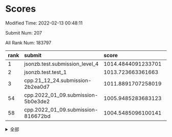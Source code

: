 # Scores

Modified Time: 2022-02-13 00:48:11

Submit Num: 207

All Rank Num: 183797

| rank |               submit               |       score        |       sigma        | pk_num |
| :--- | :--------------------------------- | :----------------- | :----------------- | :----- |
| 1    | jsonzb.test.submission_level_4     | 1014.4844091233701 | 0.8059149519086174 | 3552   |
| 2    | jsonzb.test.test_1                 | 1013.723663361663  | 0.8315617553025114 | 3557   |
| 3    | cpp.21_12_24.submission-2b2ea0d7   | 1011.8891707258019 | 0.8030313554516784 | 3551   |
| 54   | cpp.2022_01_09.submission-5b0e3de2 | 1005.9485283683123 | 0.7342345384250116 | 3550   |
| 58   | cpp.2022_01_09.submission-816672bd | 1004.5485096100141 | 0.7154491354151862 | 3550   |


<details>
<summary>全部</summary>

| rank |                 submit                 |       score        |       sigma        | pk_num |
| :--- | :------------------------------------- | :----------------- | :----------------- | :----- |
| 1    | jsonzb.test.submission_level_4         | 1014.4844091233701 | 0.8059149519086174 | 3552   |
| 2    | jsonzb.test.test_1                     | 1013.723663361663  | 0.8315617553025114 | 3557   |
| 3    | cpp.21_12_24.submission-2b2ea0d7       | 1011.8891707258019 | 0.8030313554516784 | 3551   |
| 4    | gobigger.level_3.submission_level_3_38 | 1011.6709047818108 | 0.7814995123928875 | 3551   |
| 5    | gobigger.level_3.submission_level_3_28 | 1011.5207050816333 | 0.7704706152851197 | 3550   |
| 6    | gobigger.level_3.submission_level_3_46 | 1011.4859488936207 | 0.752917909685678  | 3553   |
| 7    | gobigger.level_3.submission_level_3_2  | 1011.3446635507293 | 0.7658624011758678 | 3550   |
| 8    | gobigger.level_3.submission_level_3_21 | 1011.2120380016893 | 0.7546286831917237 | 3552   |
| 9    | gobigger.level_3.submission_level_3_29 | 1011.0638491803761 | 0.7584380843534385 | 3553   |
| 10   | gobigger.level_3.submission_level_3_5  | 1010.761314509071  | 0.7768833914565219 | 3552   |
| 11   | gobigger.level_3.submission_level_3_49 | 1010.7197307552021 | 0.7616322418804313 | 3555   |
| 12   | gobigger.level_3.submission_level_3_13 | 1010.6673198243162 | 0.7639462381230818 | 3556   |
| 13   | gobigger.level_3.submission_level_3_1  | 1010.6266819194569 | 0.7794559125974792 | 3552   |
| 14   | gobigger.level_3.submission_level_3_7  | 1010.6240567238838 | 0.7644572826359722 | 3556   |
| 15   | gobigger.level_3.submission_level_3_40 | 1010.562716476169  | 0.7932987096352213 | 3553   |
| 16   | gobigger.level_3.submission_level_3_3  | 1010.4983388045072 | 0.7657288720635146 | 3549   |
| 17   | gobigger.level_3.submission_level_3_22 | 1010.4930865479831 | 0.7669936736101143 | 3555   |
| 18   | gobigger.level_3.submission_level_3_30 | 1010.4835668616158 | 0.7524927568348512 | 3558   |
| 19   | gobigger.level_3.submission_level_3_34 | 1010.4400464382886 | 0.7658349334860902 | 3552   |
| 20   | gobigger.level_3.submission_level_3_41 | 1010.415272422438  | 0.7690962536188709 | 3553   |
| 21   | gobigger.level_3.submission_level_3_32 | 1010.4015611091193 | 0.7827636401548098 | 3553   |
| 22   | gobigger.level_3.submission_level_3_16 | 1010.3983791829495 | 0.7461648059130672 | 3551   |
| 23   | gobigger.level_3.submission_level_3_9  | 1010.3883923278099 | 0.7471703480003953 | 3551   |
| 24   | gobigger.level_3.submission_level_3_35 | 1010.2874723702264 | 0.7721158271533547 | 3554   |
| 25   | gobigger.level_3.submission_level_3_42 | 1010.1640089177502 | 0.7518855497943825 | 3551   |
| 26   | gobigger.level_3.submission_level_3_26 | 1010.1450858918961 | 0.7559983606389775 | 3552   |
| 27   | gobigger.level_3.submission_level_3_6  | 1010.0950175774968 | 0.7604159222540647 | 3556   |
| 28   | gobigger.level_3.submission_level_3_12 | 1010.0832440873671 | 0.7610578914064717 | 3552   |
| 29   | gobigger.level_3.submission_level_3_8  | 1010.028312024263  | 0.7504861074794041 | 3550   |
| 30   | gobigger.level_3.submission_level_3_27 | 1010.0205007588465 | 0.7620142523689115 | 3551   |
| 31   | gobigger.level_3.submission_level_3_36 | 1010.0057114781425 | 0.744870066438677  | 3553   |
| 32   | gobigger.level_3.submission_level_3_18 | 1009.9460003247946 | 0.7484988883434178 | 3555   |
| 33   | gobigger.level_3.submission_level_3_37 | 1009.910964739973  | 0.7721821092997128 | 3549   |
| 34   | gobigger.level_3.submission_level_3_19 | 1009.8648453808788 | 0.7473991146355236 | 3552   |
| 35   | gobigger.level_3.submission_level_3_44 | 1009.8478662413173 | 0.7358414009526005 | 3556   |
| 36   | gobigger.level_3.submission_level_3_43 | 1009.8385522603387 | 0.7292138813243007 | 3551   |
| 37   | gobigger.level_3.submission_level_3_33 | 1009.7101585136448 | 0.7619176808629498 | 3545   |
| 38   | gobigger.level_3.submission_level_3_14 | 1009.6669208637446 | 0.7289886056430113 | 3553   |
| 39   | gobigger.level_3.submission_level_3_0  | 1009.6528438873572 | 0.7546146595866594 | 3554   |
| 40   | gobigger.level_3.submission_level_3_11 | 1009.6285744300626 | 0.7704018672871505 | 3552   |
| 41   | gobigger.level_3.submission_level_3_24 | 1009.5482067333758 | 0.7575979767122508 | 3551   |
| 42   | gobigger.level_3.submission_level_3_4  | 1009.405659539546  | 0.7523530902203693 | 3551   |
| 43   | gobigger.level_3.submission_level_3_20 | 1009.3628190622916 | 0.7490575869105134 | 3549   |
| 44   | gobigger.level_3.submission_level_3_48 | 1009.3601025329433 | 0.7341318094544101 | 3553   |
| 45   | gobigger.level_3.submission_level_3_23 | 1009.3594602174742 | 0.7482760107126918 | 3551   |
| 46   | gobigger.level_3.submission_level_3_10 | 1008.840827009842  | 0.7569682965325307 | 3555   |
| 47   | gobigger.level_3.submission_level_3_45 | 1008.7453299053944 | 0.7445031937379288 | 3551   |
| 48   | gobigger.level_3.submission_level_3_31 | 1008.7305988037087 | 0.7388654779121963 | 3554   |
| 49   | gobigger.level_3.submission_level_3_17 | 1008.6994330420955 | 0.733992509483141  | 3555   |
| 50   | gobigger.level_3.submission_level_3_39 | 1008.4962874282198 | 0.7504180019392832 | 3551   |
| 51   | gobigger.level_3.submission_level_3_25 | 1008.3839093040061 | 0.7347129565274386 | 3551   |
| 52   | gobigger.level_3.submission_level_3_15 | 1008.3511299761437 | 0.7555175352090433 | 3548   |
| 53   | gobigger.level_3.submission_level_3_47 | 1008.0214005052779 | 0.7446711027473456 | 3550   |
| 54   | cpp.2022_01_09.submission-5b0e3de2     | 1005.9485283683123 | 0.7342345384250116 | 3550   |
| 55   | gobigger.level_1.submission_level_1_43 | 1005.1288124906516 | 0.7370575635099913 | 3549   |
| 56   | gobigger.level_1.submission_level_1_6  | 1004.9400305280752 | 0.717096459447673  | 3557   |
| 57   | gobigger.level_1.submission_level_1_21 | 1004.5893178545728 | 0.7140298859761905 | 3554   |
| 58   | cpp.2022_01_09.submission-816672bd     | 1004.5485096100141 | 0.7154491354151862 | 3550   |
| 59   | gobigger.level_1.submission_level_1_15 | 1004.3573165442867 | 0.7258184534843458 | 3550   |
| 60   | gobigger.level_1.submission_level_1_36 | 1004.156705293662  | 0.7173079525625586 | 3551   |
| 61   | gobigger.level_1.submission_level_1_44 | 1004.1367218828741 | 0.7251131636713374 | 3551   |
| 62   | gobigger.level_1.submission_level_1_3  | 1004.0953293604178 | 0.7211651146908502 | 3553   |
| 63   | gobigger.level_1.submission_level_1_28 | 1004.0123029688975 | 0.7249150155937496 | 3551   |
| 64   | gobigger.level_1.submission_level_1_27 | 1003.9554694184737 | 0.7186564269212994 | 3555   |
| 65   | gobigger.level_1.submission_level_1_45 | 1003.9301168774055 | 0.7253086481354988 | 3549   |
| 66   | gobigger.level_1.submission_level_1_23 | 1003.8846838616861 | 0.7090016408683275 | 3549   |
| 67   | gobigger.level_1.submission_level_1_41 | 1003.8424503286301 | 0.725980036020554  | 3550   |
| 68   | gobigger.level_1.submission_level_1_5  | 1003.7979724109887 | 0.7025072205472054 | 3552   |
| 69   | gobigger.level_1.submission_level_1_37 | 1003.7190254198032 | 0.7150774139102878 | 3556   |
| 70   | gobigger.level_1.submission_level_1_47 | 1003.6551507926604 | 0.7098715803254104 | 3552   |
| 71   | gobigger.level_1.submission_level_1_39 | 1003.6183332664311 | 0.7063706773588326 | 3554   |
| 72   | gobigger.level_1.submission_level_1_32 | 1003.5758620071032 | 0.7183904731256714 | 3556   |
| 73   | gobigger.level_1.submission_level_1_18 | 1003.5434032060282 | 0.7102769117922556 | 3551   |
| 74   | gobigger.level_1.submission_level_1_14 | 1003.50642776357   | 0.716239155196879  | 3554   |
| 75   | gobigger.level_1.submission_level_1_26 | 1003.4985775796722 | 0.7207349495949681 | 3551   |
| 76   | gobigger.level_1.submission_level_1_16 | 1003.4322945234527 | 0.7270126196312159 | 3551   |
| 77   | gobigger.level_1.submission_level_1_25 | 1003.4111562142344 | 0.7074521918448392 | 3550   |
| 78   | gobigger.level_1.submission_level_1_48 | 1003.3957054648494 | 0.7201635338897322 | 3548   |
| 79   | gobigger.level_1.submission_level_1_49 | 1003.3705355595555 | 0.7128584714924354 | 3553   |
| 80   | gobigger.level_1.submission_level_1_22 | 1003.3069219365192 | 0.7169441918791567 | 3550   |
| 81   | gobigger.level_1.submission_level_1_13 | 1003.2269506273827 | 0.7212660965320743 | 3555   |
| 82   | gobigger.level_1.submission_level_1_12 | 1003.1719977222073 | 0.7095164055226509 | 3551   |
| 83   | gobigger.level_1.submission_level_1_34 | 1003.168499143719  | 0.7177801865062275 | 3555   |
| 84   | gobigger.level_1.submission_level_1_42 | 1003.0889493656902 | 0.7289895354755709 | 3552   |
| 85   | gobigger.level_1.submission_level_1_7  | 1003.0351158332328 | 0.7214416239665096 | 3552   |
| 86   | gobigger.level_1.submission_level_1_30 | 1003.0236271217692 | 0.7306643683495244 | 3551   |
| 87   | gobigger.level_1.submission_level_1_20 | 1003.0204310876196 | 0.7068577335652658 | 3554   |
| 88   | gobigger.level_1.submission_level_1_38 | 1002.92628000631   | 0.7200382403475694 | 3549   |
| 89   | gobigger.level_1.submission_level_1_33 | 1002.9249579003333 | 0.7150079950940181 | 3548   |
| 90   | gobigger.level_1.submission_level_1_8  | 1002.8555674426599 | 0.7088268086207398 | 3555   |
| 91   | gobigger.level_1.submission_level_1_0  | 1002.8387196539976 | 0.7205535364719141 | 3552   |
| 92   | gobigger.level_1.submission_level_1_9  | 1002.7997278710518 | 0.713653403259756  | 3544   |
| 93   | gobigger.level_1.submission_level_1_10 | 1002.7836513052903 | 0.718768584952745  | 3556   |
| 94   | gobigger.level_1.submission_level_1_40 | 1002.7576709070669 | 0.7078961254125217 | 3554   |
| 95   | gobigger.level_1.submission_level_1_24 | 1002.5971373447651 | 0.7216562465513436 | 3553   |
| 96   | gobigger.level_1.submission_level_1_2  | 1002.4941201051143 | 0.7057510636180443 | 3548   |
| 97   | gobigger.level_1.submission_level_1_4  | 1002.4220536062076 | 0.7038158081627826 | 3558   |
| 98   | gobigger.level_1.submission_level_1_31 | 1002.3352280630672 | 0.7175898854485282 | 3548   |
| 99   | gobigger.level_1.submission_level_1_1  | 1002.0677674641438 | 0.7275950349426589 | 3547   |
| 100  | gobigger.level_1.submission_level_1_35 | 1001.9861538138011 | 0.7109752416614389 | 3549   |
| 101  | gobigger.level_1.submission_level_1_11 | 1001.8651259559037 | 0.7178634936097019 | 3550   |
| 102  | gobigger.level_1.submission_level_1_19 | 1001.8397439904431 | 0.7135967727012589 | 3551   |
| 103  | gobigger.level_1.submission_level_1_17 | 1001.5666068420683 | 0.709673446917884  | 3554   |
| 104  | gobigger.level_1.submission_level_1_29 | 1001.2765385759108 | 0.7139551226430498 | 3551   |
| 105  | gobigger.level_1.submission_level_1_46 | 1001.2762968951654 | 0.7081344541119917 | 3553   |
| 106  | gobigger.random.submission_random_39   | 997.28208612547    | 0.7011401490091017 | 3552   |
| 107  | gobigger.random.submission_random_0    | 997.1704520147983  | 0.7071949471691152 | 3555   |
| 108  | gobigger.random.submission_random_18   | 997.0449810766994  | 0.7096077782328545 | 3547   |
| 109  | gobigger.random.submission_random_27   | 997.0252106804726  | 0.7188966214874734 | 3553   |
| 110  | gobigger.random.submission_random_36   | 996.8273269067562  | 0.706531740832627  | 3549   |
| 111  | gobigger.random.submission_random_16   | 996.6320712010862  | 0.7221525343542312 | 3551   |
| 112  | gobigger.random.submission_random_45   | 996.5880069340146  | 0.7096603021367536 | 3552   |
| 113  | gobigger.random.submission_random_30   | 996.5777501844068  | 0.7255169270819946 | 3545   |
| 114  | gobigger.random.submission_random_21   | 996.5395289920997  | 0.708460661678802  | 3547   |
| 115  | gobigger.random.submission_random_2    | 996.4007793161105  | 0.7242493155270636 | 3548   |
| 116  | gobigger.random.submission_random_41   | 996.338616653242   | 0.7181668900011278 | 3552   |
| 117  | gobigger.random.submission_random_15   | 996.3343833136299  | 0.7134595800461558 | 3557   |
| 118  | gobigger.random.submission_random_44   | 996.3032898709571  | 0.7144373647771465 | 3545   |
| 119  | gobigger.random.submission_random_12   | 996.2438843446926  | 0.7059268072313988 | 3551   |
| 120  | gobigger.random.submission_random_38   | 996.1632223784742  | 0.7186849500311395 | 3548   |
| 121  | gobigger.random.submission_random_49   | 996.1546998828858  | 0.7215820851394085 | 3552   |
| 122  | gobigger.random.submission_random_47   | 996.1312668754728  | 0.7160690900837364 | 3553   |
| 123  | gobigger.random.submission_random_9    | 996.0774016305601  | 0.7144931922974581 | 3553   |
| 124  | gobigger.random.submission_random_42   | 996.0581860800863  | 0.7163573901161191 | 3552   |
| 125  | gobigger.random.submission_random_37   | 996.056617636516   | 0.7158856202931921 | 3554   |
| 126  | gobigger.random.submission_random_31   | 995.998138310569   | 0.7228850516557377 | 3548   |
| 127  | gobigger.random.submission_random_35   | 995.9400176371263  | 0.7143505067247158 | 3550   |
| 128  | gobigger.random.submission_random_20   | 995.9395121531912  | 0.7189035160057669 | 3548   |
| 129  | gobigger.random.submission_random_26   | 995.9322406275035  | 0.7090033253807759 | 3551   |
| 130  | gobigger.random.submission_random_3    | 995.8800124122905  | 0.7000791360779393 | 3550   |
| 131  | gobigger.random.submission_random_43   | 995.811816882147   | 0.7182394506747802 | 3551   |
| 132  | gobigger.random.submission_random_33   | 995.8031096603713  | 0.7092406834334679 | 3549   |
| 133  | gobigger.random.submission_random_6    | 995.7936410487431  | 0.7103053842062839 | 3554   |
| 134  | gobigger.random.submission_random_28   | 995.7282215706182  | 0.7151168664211089 | 3551   |
| 135  | gobigger.random.submission_random_1    | 995.6380534474157  | 0.7168000861540719 | 3551   |
| 136  | gobigger.random.submission_random_8    | 995.6368789383998  | 0.7190739954555512 | 3553   |
| 137  | gobigger.random.submission_random_48   | 995.6077448801216  | 0.7068239140667015 | 3549   |
| 138  | gobigger.random.submission_random_46   | 995.6062553955506  | 0.719970881383074  | 3549   |
| 139  | gobigger.random.submission_random_34   | 995.5674626400316  | 0.7142015239938425 | 3559   |
| 140  | gobigger.random.submission_random_4    | 995.5659047487779  | 0.7074485290417216 | 3552   |
| 141  | gobigger.random.submission_random_7    | 995.561137870923   | 0.7122843270879236 | 3557   |
| 142  | gobigger.random.submission_random_19   | 995.5584506704423  | 0.7116730465090707 | 3553   |
| 143  | gobigger.random.submission_random_13   | 995.4628840040062  | 0.721691620055431  | 3555   |
| 144  | gobigger.random.submission_random_25   | 995.382756486451   | 0.7118937572477098 | 3552   |
| 145  | gobigger.random.submission_random_40   | 995.3706423084108  | 0.6990341596999735 | 3553   |
| 146  | gobigger.random.submission_random_5    | 995.3380842379895  | 0.7081087902005235 | 3548   |
| 147  | gobigger.random.submission_random_29   | 995.2990239765886  | 0.7128269154034071 | 3549   |
| 148  | gobigger.random.submission_random_14   | 995.2104793956731  | 0.7234649197758538 | 3553   |
| 149  | gobigger.random.submission_random_32   | 995.0235026306133  | 0.710190899457441  | 3552   |
| 150  | gobigger.random.submission_random_22   | 994.9825238817767  | 0.7167549573483464 | 3551   |
| 151  | gobigger.random.submission_random_10   | 994.7014452578657  | 0.7061362169270698 | 3548   |
| 152  | gobigger.random.submission_random_23   | 994.6265575486403  | 0.7122080593385701 | 3548   |
| 153  | gobigger.level_2.submission_level_2_5  | 994.5144580783438  | 0.7276679000707063 | 3554   |
| 154  | gobigger.random.submission_random_24   | 994.5022055597883  | 0.7257459852638274 | 3550   |
| 155  | gobigger.random.submission_random_17   | 994.4888569363867  | 0.7164220536009744 | 3551   |
| 156  | gobigger.random.submission_random_11   | 994.0574696518897  | 0.7210526103095461 | 3552   |
| 157  | gobigger.level_2.submission_level_2_38 | 993.6820378878502  | 0.7283450250029546 | 3552   |
| 158  | gobigger.level_2.submission_level_2_43 | 993.6227686763624  | 0.7219354661901936 | 3554   |
| 159  | gobigger.level_2.submission_level_2_27 | 993.6121790224693  | 0.7331597473314498 | 3555   |
| 160  | gobigger.level_2.submission_level_2_37 | 993.5799713692197  | 0.7426211807943915 | 3551   |
| 161  | gobigger.level_2.submission_level_2_34 | 993.5109024626222  | 0.7409325662706826 | 3554   |
| 162  | gobigger.level_2.submission_level_2_1  | 993.3778635913068  | 0.7401121251674819 | 3551   |
| 163  | gobigger.level_2.submission_level_2_47 | 993.1196936671029  | 0.7332859639494376 | 3552   |
| 164  | gobigger.level_2.submission_level_2_24 | 993.0773232937158  | 0.7334428742863822 | 3550   |
| 165  | gobigger.level_2.submission_level_2_14 | 993.0524097576997  | 0.7309385579906605 | 3551   |
| 166  | gobigger.level_2.submission_level_2_7  | 992.9322660212957  | 0.7526230642829358 | 3550   |
| 167  | gobigger.level_2.submission_level_2_46 | 992.8284881792575  | 0.7372742052278116 | 3550   |
| 168  | gobigger.level_2.submission_level_2_0  | 992.8079174204846  | 0.7269303989969392 | 3554   |
| 169  | gobigger.level_2.submission_level_2_12 | 992.6655128407058  | 0.7312939745930396 | 3555   |
| 170  | gobigger.level_2.submission_level_2_40 | 992.6416979408104  | 0.7395949995786062 | 3551   |
| 171  | gobigger.level_2.submission_level_2_28 | 992.6050669514042  | 0.7396289641283965 | 3549   |
| 172  | gobigger.level_2.submission_level_2_35 | 992.5878938122038  | 0.7346104697443188 | 3550   |
| 173  | gobigger.level_2.submission_level_2_11 | 992.5604809060336  | 0.7452143646321929 | 3549   |
| 174  | gobigger.level_2.submission_level_2_23 | 992.4255404877655  | 0.746908498161945  | 3554   |
| 175  | gobigger.level_2.submission_level_2_21 | 992.3951051548147  | 0.7308459666439482 | 3547   |
| 176  | gobigger.level_2.submission_level_2_49 | 992.2740210091608  | 0.7489929579754457 | 3558   |
| 177  | gobigger.level_2.submission_level_2_31 | 992.2359079196054  | 0.739069150187023  | 3555   |
| 178  | gobigger.level_2.submission_level_2_45 | 992.1964034670032  | 0.7246266092550816 | 3555   |
| 179  | gobigger.level_2.submission_level_2_17 | 992.1544452925756  | 0.7337023260911691 | 3550   |
| 180  | gobigger.level_2.submission_level_2_9  | 992.1385387026115  | 0.7454899579955289 | 3546   |
| 181  | gobigger.level_2.submission_level_2_32 | 991.9562467922407  | 0.7278782263356531 | 3552   |
| 182  | gobigger.level_2.submission_level_2_6  | 991.9109555493247  | 0.7266122395587652 | 3553   |
| 183  | gobigger.level_2.submission_level_2_42 | 991.890937340653   | 0.7406834997874635 | 3549   |
| 184  | gobigger.level_2.submission_level_2_26 | 991.8866565470803  | 0.7439810102252468 | 3549   |
| 185  | gobigger.level_2.submission_level_2_48 | 991.8299670666872  | 0.7438892896000098 | 3550   |
| 186  | gobigger.level_2.submission_level_2_19 | 991.8064444118385  | 0.7380674136370623 | 3543   |
| 187  | gobigger.level_2.submission_level_2_25 | 991.7565380487879  | 0.7574154034872776 | 3549   |
| 188  | gobigger.level_2.submission_level_2_36 | 991.7486439064003  | 0.7595804760490558 | 3553   |
| 189  | gobigger.level_2.submission_level_2_30 | 991.6184531291067  | 0.741135453724282  | 3554   |
| 190  | gobigger.level_2.submission_level_2_10 | 991.586649071754   | 0.7505613007083078 | 3549   |
| 191  | gobigger.level_2.submission_level_2_16 | 991.5359248135798  | 0.757117856854511  | 3552   |
| 192  | gobigger.level_2.submission_level_2_22 | 991.5056887754315  | 0.7641047119597296 | 3548   |
| 193  | gobigger.level_2.submission_level_2_20 | 991.451700333729   | 0.7332239095263996 | 3550   |
| 194  | gobigger.level_2.submission_level_2_39 | 991.446180728986   | 0.7474712832695366 | 3552   |
| 195  | gobigger.level_2.submission_level_2_15 | 991.3794570211778  | 0.7541612905435743 | 3554   |
| 196  | gobigger.level_2.submission_level_2_2  | 991.2477501627216  | 0.7539220790807062 | 3551   |
| 197  | gobigger.level_2.submission_level_2_13 | 991.247514643911   | 0.7616921337212895 | 3548   |
| 198  | gobigger.level_2.submission_level_2_18 | 991.1914529014147  | 0.7537797899356574 | 3553   |
| 199  | gobigger.level_2.submission_level_2_41 | 991.1749644107921  | 0.7559010570692561 | 3549   |
| 200  | gobigger.level_2.submission_level_2_8  | 991.004509408598   | 0.7587812056191229 | 3554   |
| 201  | gobigger.level_2.submission_level_2_33 | 990.8906924433968  | 0.768201869415073  | 3554   |
| 202  | gobigger.level_2.submission_level_2_4  | 990.6989862747604  | 0.7637008293778412 | 3553   |
| 203  | gobigger.level_2.submission_level_2_29 | 990.5974500869017  | 0.7788920326324277 | 3554   |
| 204  | gobigger.level_2.submission_level_2_3  | 990.5440403576578  | 0.7856975160034284 | 3554   |
| 205  | gobigger.level_2.submission_level_2_44 | 990.2872299119231  | 0.7688626428390007 | 3554   |
| 206  | gobigger.none.submission_none_1        | 979.3903201346146  | 1.1957645790963063 | 3553   |
| 207  | gobigger.none.submission_none_0        | 974.810994111985   | 1.4640432096141107 | 3549   |

</details>